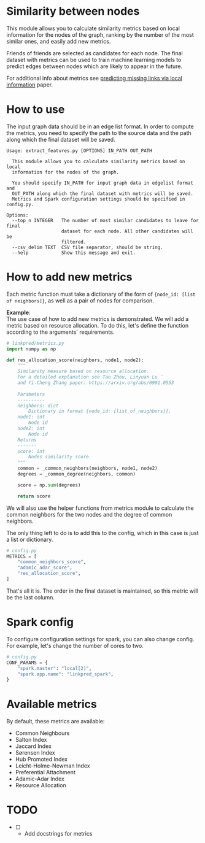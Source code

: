 # Similarity between nodes

This module allows you to calculate similarity metrics based on local information for the nodes of the graph, ranking by the number of the most similar ones, and easily add new metrics. 

Friends of friends are selected as candidates for each node. The final dataset with metrics can be used to train machine learning models to predict edges between nodes which are likely to appear in the future.

For additional info about metrics see [predicting missing links via local information](http://image.sciencenet.cn/olddata/kexue.com.cn/upload/blog/file/2009/10/2009102822251329127.pdf) paper.

# How to use

The input graph data should be in an edge list format.  In order to compute the metrics, you need to specify the path to the source data and the path along which the final dataset will be saved.

```console
Usage: extract_features.py [OPTIONS] IN_PATH OUT_PATH

  This module allows you to calculate similarity metrics based on local
  information for the nodes of the graph.

  You should specify IN_PATH for input graph data in edgelist format  and
  OUT_PATH along which the final dataset with metrics will be saved.
  Metrics and Spark configuration settings should be specified in config.py.

Options:
  --top_n INTEGER   The number of most similar candidates to leave for final
                    dataset for each node. All other candidates will be
                    filtered.
  --csv_delim TEXT  СSV file separator, should be string.
  --help            Show this message and exit.
```

# How to add new metrics
Each metric function must take a dictionary of the form of `{node_id: [list of neighbors]}`, as well as a pair of nodes for comparison.

**Example**:    
The use case of how to add new metrics is demonstrated.
We will add a metric based on resource allocation. To do this, let's define the function according to the arguments' requirements.

```python
# linkpred/metrics.py
import numpy as np

def res_allocation_score(neighbors, node1, node2):
    """
    Similarity measure based on resource allocation. 
    For a detailed explanation see Tao Zhou, Linyuan Lu ̈ 
    and Yi-Cheng Zhang paper: https://arxiv.org/abs/0901.0553
    
    Parameters
    ----------
    neighbors: dict
        Dictionary in format {node_id: [list_of_neighbors]},
    node1: int
        Node id
    node2: int
        Node id
    Returns
    -------
    score: int
        Nodes similarity score.
    """
    common = _common_neighbors(neighbors, node1, node2)
    degrees = _common_degree(neighbors, common)

    score = np.sum(degrees)

    return score
```
We will also use the helper functions from metrics module to calculate the common neighbors for the two nodes and the degree of common neighbors.

The only thing left to do is to add this to the config, which in this case is just a list or dictionary. 

```python
# config.py
METRICS = [
    "common_neighbors_score",
    "adamic_adar_score",
    "res_allocation_score",
]
```
That's all it is. The order in the final dataset is maintained, so this metric will be the last column.

# Spark config

To configure configuration settings for spark, you can also change config. For example, let's change the number of cores to two.

```python
# config.py
CONF_PARAMS = {
    "spark.master": "local[2]",
    "spark.app.name": "linkpred_spark",
}
```

# Available metrics

By default, these metrics are available: 

* Common Neighbours 
* Salton Index  
* Jaccard Index 
* Sørensen Index    
* Hub Promoted Index
* Leicht-Holme-Newman Index
* Preferential Attachment
* Adamic-Adar Index
* Resource Allocation

# TODO
- [ ] - Add docstrings for metrics
